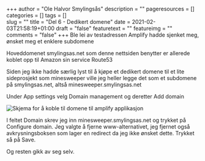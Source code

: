 +++
author = "Ole Halvor Smylingsås"
description = ""
pageresources = []
categories = []
tags = []     
slug = ""
title = "Del 6 - Dedikert domene"
date = 2021-02-03T21:58:19+01:00
draft = "false"
featuretext = ""
featureimg = ""
comments = "false"
+++
Ble lei av testadressen Amplify hadde sjenket meg, ønsket meg et enklere subdomene
<!--more-->
Hoveddomenet smylingsas.net som denne nettsiden benytter er allerede koblet opp til Amazon sin service Route53

Siden jeg ikke hadde særlig lyst til å kjøpe et dedikert domene til et lite sideprosjekt som minesweeper ville jeg heller legge det som et subdomene på smylingsas.net, altså minesweeper.smylingsas.net

Under App settings velg Domain management og deretter Add domain

![Skjema for å koble til domene til amplify applikasjon](/img/amp-add-domain.PNG)

I feltet Domain skrev jeg inn minesweeper.smylingsas.net og trykket på Configure domain. Jeg valgte å fjerne www-alternativet, jeg fjernet også avkrysningsboksen som lager en redirect da jeg ikke ønsket dette. Trykket så på Save.

Og resten gikk av seg selv. 